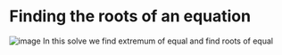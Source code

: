 Finding the roots of an equation
========================
![image](https://user-images.githubusercontent.com/58353436/132515654-3e2e7279-dca9-47f5-9ea4-def679fb3e36.png)
In this solve we find extremum of equal and find roots of equal
